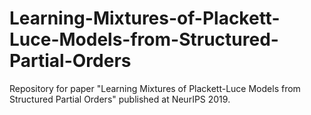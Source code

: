 # Learning-Mixtures-of-Plackett-Luce-Models-from-Structured-Partial-Orders
Repository for paper "Learning Mixtures of Plackett-Luce Models from Structured Partial Orders" published at NeurIPS 2019.
